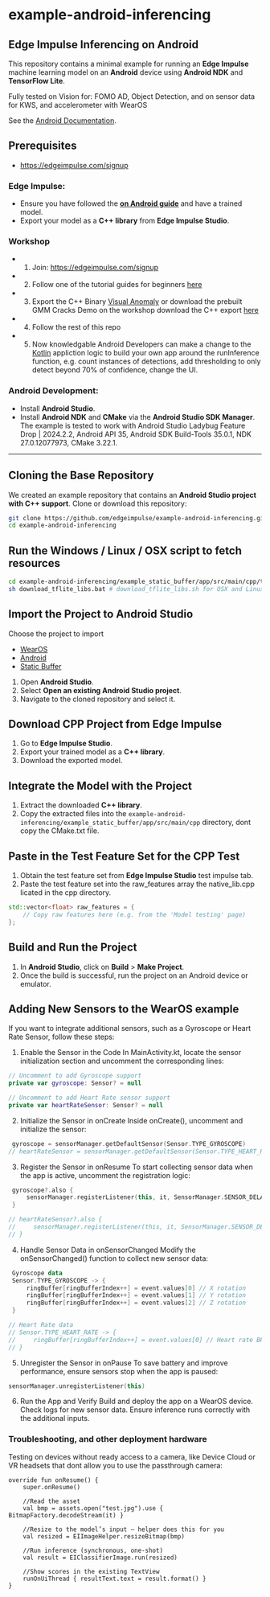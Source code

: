 
# example-android-inferencing

## Edge Impulse Inferencing on Android
This repository contains a minimal example for running an **Edge Impulse** machine learning model on an **Android** device using **Android NDK** and **TensorFlow Lite**.

Fully tested on Vision for: FOMO AD, Object Detection, and on sensor data for KWS, and accelerometer with WearOS

See the [Android Documentation](https://docs.edgeimpulse.com/docs/run-inference/cpp-library/running-your-impulse-android).

## Prerequisites

- https://edgeimpulse.com/signup
  
### Edge Impulse:
- Ensure you have followed the **[on Android guide](https://docs.edgeimpulse.com/docs/run-inference/cpp-library/running-your-impulse-android)** and have a trained model.
- Export your model as a **C++ library** from **Edge Impulse Studio**.

### Workshop
- 1. Join: https://edgeimpulse.com/signup
- 2. Follow one of the tutorial guides for beginners [here](https://docs.edgeimpulse.com/docs/readme/for-beginners#tutorials-and-resources-for-beginners)
- 3. Export the C++ Binary [Visual Anomaly](https://docs.edgeimpulse.com/docs/edge-impulse-studio/learning-blocks/visual-anomaly-detection) or download the prebuilt GMM Cracks Demo on the workshop download the C++ export [here](https://drive.google.com/file/d/1oXP83vHUDs7iS6uuAlZilmrWyDYsBc9t/view?usp=sharing)
- 4. Follow the rest of this repo
- 5. Now knowledgable Android Developers can make a change to the [Kotlin](https://developer.android.com/get-started/codelabs) appliction logic to build your own app around the runInference function, e.g. count instances of detections, add thresholding to only detect beyond 70% of confidence, change the UI.

### Android Development:
- Install **Android Studio**.
- Install **Android NDK** and **CMake** via the **Android Studio SDK Manager**.
The example is tested to work with Android Studio Ladybug Feature Drop | 2024.2.2, Android API 35, Android SDK Build-Tools 35.0.1, NDK 27.0.12077973, CMake 3.22.1.
---

## Cloning the Base Repository
We created an example repository that contains an **Android Studio project with C++ support**.
Clone or download this repository:

```sh
git clone https://github.com/edgeimpulse/example-android-inferencing.git
cd example-android-inferencing
```

## Run the Windows / Linux / OSX script to fetch resources

```sh
cd example-android-inferencing/example_static_buffer/app/src/main/cpp/tflite
sh download_tflite_libs.bat # download_tflite_libs.sh for OSX and Linux
```

## Import the Project to Android Studio

Choose the project to import

- [WearOS](example_motion_WearOS)
- [Android](example_camera_inference)
- [Static Buffer](example_static_buffer)

1. Open **Android Studio**.
2. Select **Open an existing Android Studio project**.
3. Navigate to the cloned repository and select it.

## Download CPP Project from Edge Impulse
1. Go to **Edge Impulse Studio**.
2. Export your trained model as a **C++ library**.
3. Download the exported model.

## Integrate the Model with the Project
1. Extract the downloaded **C++ library**.
2. Copy the extracted files into the `example-android-inferencing/example_static_buffer/app/src/main/cpp` directory, dont copy the CMake.txt file.

## Paste in the Test Feature Set for the CPP Test
1. Obtain the test feature set from **Edge Impulse Studio** test impulse tab.
2. Paste the test feature set into the raw_features array the native_lib.cpp licated in the cpp directory.

```cpp
std::vector<float> raw_features = {
    // Copy raw features here (e.g. from the 'Model testing' page)
};
```

## Build and Run the Project
1. In **Android Studio**, click on **Build** > **Make Project**.
2. Once the build is successful, run the project on an Android device or emulator.


## Adding New Sensors to the WearOS example
If you want to integrate additional sensors, such as a Gyroscope or Heart Rate Sensor, follow these steps:

1. Enable the Sensor in the Code
In MainActivity.kt, locate the sensor initialization section and uncomment the corresponding lines:

```kotlin
// Uncomment to add Gyroscope support
private var gyroscope: Sensor? = null

// Uncomment to add Heart Rate sensor support
private var heartRateSensor: Sensor? = null
```

2. Initialize the Sensor in onCreate
Inside onCreate(), uncomment and initialize the sensor:

```kotlin
 gyroscope = sensorManager.getDefaultSensor(Sensor.TYPE_GYROSCOPE)
// heartRateSensor = sensorManager.getDefaultSensor(Sensor.TYPE_HEART_RATE)
```
3. Register the Sensor in onResume
To start collecting sensor data when the app is active, uncomment the registration logic:

```kotlin
 gyroscope?.also {
     sensorManager.registerListener(this, it, SensorManager.SENSOR_DELAY_NORMAL)
 }

// heartRateSensor?.also {
//     sensorManager.registerListener(this, it, SensorManager.SENSOR_DELAY_NORMAL)
// }
```
4. Handle Sensor Data in onSensorChanged
Modify the onSensorChanged() function to collect new sensor data:

```kotlin
 Gyroscope data
 Sensor.TYPE_GYROSCOPE -> {
     ringBuffer[ringBufferIndex++] = event.values[0] // X rotation
     ringBuffer[ringBufferIndex++] = event.values[1] // Y rotation
     ringBuffer[ringBufferIndex++] = event.values[2] // Z rotation
 }

// Heart Rate data
// Sensor.TYPE_HEART_RATE -> {
//     ringBuffer[ringBufferIndex++] = event.values[0] // Heart rate BPM
// }
```
5. Unregister the Sensor in onPause
To save battery and improve performance, ensure sensors stop when the app is paused:

```kotlin
sensorManager.unregisterListener(this)
```
6. Run the App and Verify
Build and deploy the app on a WearOS device.
Check logs for new sensor data.
Ensure inference runs correctly with the additional inputs.



### Troubleshooting, and other deployment hardware

Testing on devices without ready access to a camera, like Device Cloud or VR headsets that dont allow you to use the passthrough camera:

```
override fun onResume() {
    super.onResume()

    //Read the asset
    val bmp = assets.open("test.jpg").use { BitmapFactory.decodeStream(it) }

    //Resize to the model’s input — helper does this for you
    val resized = EIImageHelper.resizeBitmap(bmp)

    //Run inference (synchronous, one-shot)
    val result = EIClassifierImage.run(resized)

    //Show scores in the existing TextView
    runOnUiThread { resultText.text = result.format() }
}
```

